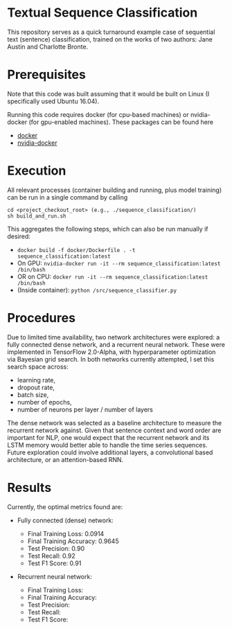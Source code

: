 # Textual Sequence Classification

This repository serves as a quick turnaround example case of sequential text (sentence) classification, trained on the works of two authors: Jane Austin and Charlotte Bronte.

# Prerequisites

Note that this code was built assuming that it would be built on Linux (I specifically used Ubuntu 16.04).

Running this code requires docker (for cpu-based machines) or nvidia-docker (for gpu-enabled machines). These packages can be found here
* [docker](https://docs.docker.com/install/linux/docker-ce/ubuntu/)
* [nvidia-docker](https://github.com/NVIDIA/nvidia-docker)

# Execution

All relevant processes (container building and running, plus model training) can be run in a single command by calling 
```
cd <project_checkout_root> (e.g., ./sequence_classification/)
sh build_and_run.sh 
```
This aggregates the following steps, which can also be run manually if desired:
* `docker build -f docker/Dockerfile . -t sequence_classification:latest`
* On GPU: `nvidia-docker run -it --rm sequence_classification:latest /bin/bash`
* OR on CPU: `docker run -it --rm sequence_classification:latest /bin/bash`
* (Inside container): `python /src/sequence_classifier.py`

# Procedures
Due to limited time availability, two network architectures were explored: a fully connected dense network, and a recurrent neural network. These were implemented in TensorFlow 2.0-Alpha, with hyperparameter optimization via Bayesian grid search. In both networks currently attempted, I set this search space across:
 * learning rate, 
 * dropout rate,
 * batch size,
 * number of epochs,
 * number of neurons per layer / number of layers
 
 The dense network was selected as a baseline architecture to measure the recurrent network against. Given that sentence context and word order are important for NLP, one would expect that the recurrent network and its LSTM memory would better able to handle the time series sequences. Future exploration could involve additional layers, a convolutional based architecture, or an attention-based RNN.   

# Results
Currently, the optimal metrics found are:
* Fully connected (dense) network:
    * Final Training Loss: 0.0914
    * Final Training Accuracy: 0.9645
    * Test Precision: 0.90
    * Test Recall: 0.92
    * Test F1 Score: 0.91

* Recurrent neural network:
    * Final Training Loss: 
    * Final Training Accuracy:
    * Test Precision:
    * Test Recall:
    * Test F1 Score: 